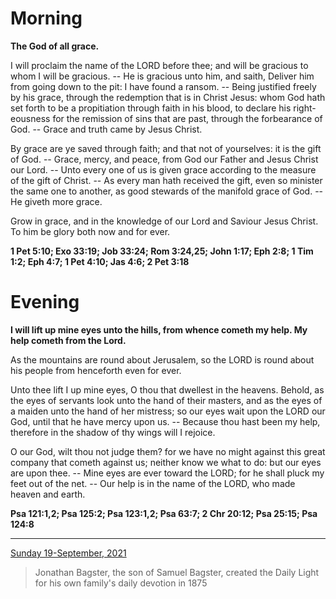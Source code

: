 # Morning

**The God of all grace.**
 
I will proclaim the name of the LORD before thee; and will be gracious to whom I will be gracious. -- He is gracious unto him, and saith, Deliver him from going down to the pit: I have found a ransom. -- Being justified freely by his grace, through the redemption that is in Christ Jesus: whom God hath set forth to be a propitiation through faith in his blood, to declare his right-eousness for the remission of sins that are past, through the forbearance of God. -- Grace and truth came by Jesus Christ.
 
By grace are ye saved through faith; and that not of yourselves: it is the gift of God. -- Grace, mercy, and peace, from God our Father and Jesus Christ our Lord. -- Unto every one of us is given grace according to the measure of the gift of Christ. -- As every man hath received the gift, even so minister the same one to another, as good stewards of the manifold grace of God. -- He giveth more grace.
 
Grow in grace, and in the knowledge of our Lord and Saviour Jesus Christ. To him be glory both now and for ever.  

**1 Pet 5:10; Exo 33:19; Job 33:24; Rom 3:24,25; John 1:17; Eph 2:8; 1 Tim 1:2; Eph 4:7; 1 Pet 4:10; Jas 4:6; 2 Pet 3:18**

# Evening

**I will lift up mine eyes unto the hills, from whence cometh my help. My help cometh from the Lord.**
 
As the mountains are round about Jerusalem, so the LORD is round about his people from henceforth even for ever.
 
Unto thee lift I up mine eyes, O thou that dwellest in the heavens. Behold, as the eyes of servants look unto the hand of their masters, and as the eyes of a maiden unto the hand of her mistress; so our eyes wait upon the LORD our God, until that he have mercy upon us. -- Because thou hast been my help, therefore in the shadow of thy wings will I rejoice.
 
O our God, wilt thou not judge them? for we have no might against this great company that cometh against us; neither know we what to do: but our eyes are upon thee. -- Mine eyes are ever toward the LORD; for he shall pluck my feet out of the net. -- Our help is in the name of the LORD, who made heaven and earth.  

**Psa 121:1,2; Psa 125:2; Psa 123:1,2; Psa 63:7; 2 Chr 20:12; Psa 25:15; Psa 124:8**

---

[Sunday 19-September, 2021](https://t.me/s/daily_light)

> Jonathan Bagster, the son of Samuel Bagster, created the Daily Light for his own family's daily devotion in 1875

